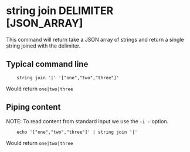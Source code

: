 
# string join DELIMITER [JSON_ARRAY]

This command will return take a JSON array of strings
and return a single string joined with the delimiter.

## Typical command line

```shell
    string join '|' '["one","two","three"]'
```

Would return `one|two|three`

## Piping content

NOTE: To read content from standard input we use the `-i -` option.

```shell
    echo '["one","two","three"]' | string join '|'
```

Would return `one|two|three`



